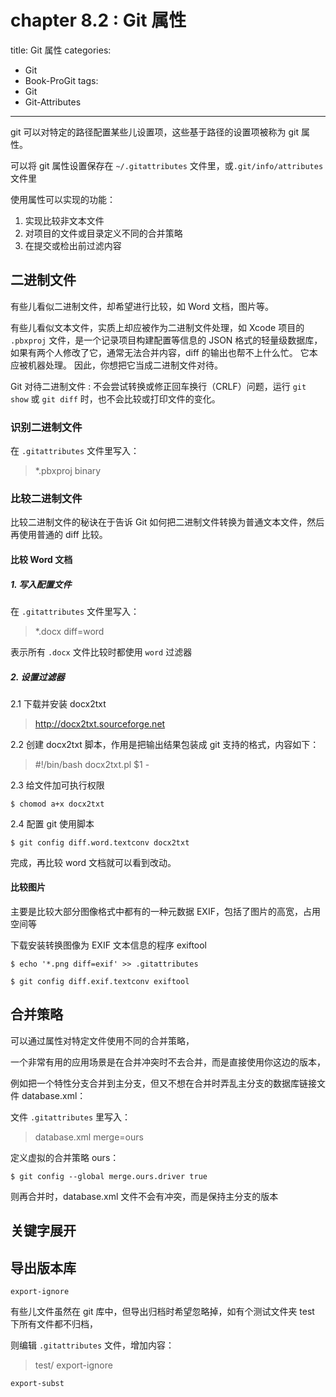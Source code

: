 # chapter 8.2 : Git 属性

title: Git 属性
categories:
  - Git
  - Book-ProGit
tags:
  - Git
  - Git-Attributes

---

git 可以对特定的路径配置某些儿设置项，这些基于路径的设置项被称为 git 属性。

可以将 git 属性设置保存在 `~/.gitattributes` 文件里，或`.git/info/attributes` 文件里

<!--more-->

使用属性可以实现的功能：
1. 实现比较非文本文件
2. 对项目的文件或目录定义不同的合并策略
3. 在提交或检出前过滤内容

## 二进制文件

有些儿看似二进制文件，却希望进行比较，如 Word 文档，图片等。

有些儿看似文本文件，实质上却应被作为二进制文件处理，如 Xcode 项目的 `.pbxproj` 文件，是一个记录项目构建配置等信息的 JSON 格式的轻量级数据库，如果有两个人修改了它，通常无法合并内容，diff 的输出也帮不上什么忙。 它本应被机器处理。 因此，你想把它当成二进制文件对待。

Git 对待二进制文件 : 不会尝试转换或修正回车换行（CRLF）问题，运行 `git show` 或 `git diff` 时，也不会比较或打印文件的变化。

### 识别二进制文件

在 `.gitattributes` 文件里写入：

> *.pbxproj binary

### 比较二进制文件

比较二进制文件的秘诀在于告诉 Git 如何把二进制文件转换为普通文本文件，然后再使用普通的 diff 比较。

#### 比较 Word 文档

##### 1. 写入配置文件

在 `.gitattributes` 文件里写入：

> *.docx diff=word

表示所有 `.docx` 文件比较时都使用 `word` 过滤器

##### 2. 设置过滤器

2.1 下载并安装 docx2txt

> http://docx2txt.sourceforge.net

2.2 创建 docx2txt 脚本，作用是把输出结果包装成 git 支持的格式，内容如下：

> #!/bin/bash
> docx2txt.pl $1 -

2.3 给文件加可执行权限
```
$ chomod a+x docx2txt
```

2.4 配置 git 使用脚本
```
$ git config diff.word.textconv docx2txt
```

完成，再比较 word 文档就可以看到改动。

#### 比较图片

主要是比较大部分图像格式中都有的一种元数据 EXIF，包括了图片的高宽，占用空间等

下载安装转换图像为 EXIF 文本信息的程序 exiftool

```
$ echo '*.png diff=exif' >> .gitattributes

$ git config diff.exif.textconv exiftool
```

## 合并策略

可以通过属性对特定文件使用不同的合并策略，

一个非常有用的应用场景是在合并冲突时不去合并，而是直接使用你这边的版本，

例如把一个特性分支合并到主分支，但又不想在合并时弄乱主分支的数据库链接文件 database.xml：

文件 `.gitattributes` 里写入：

> database.xml merge=ours

定义虚拟的合并策略 ours：

```
$ git config --global merge.ours.driver true
```

则再合并时，database.xml 文件不会有冲突，而是保持主分支的版本

## 关键字展开



## 导出版本库

`export-ignore`

有些儿文件虽然在 git 库中，但导出归档时希望忽略掉，如有个测试文件夹 test 下所有文件都不归档，

则编辑 `.gitattributes` 文件，增加内容：

> test/ export-ignore

`export-subst`



